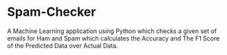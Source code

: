# Spam-Checker 

A Machine Learning application using Python which checks a given set
of emails for Ham and Spam which calculates the Accuracy and The F1
Score of the Predicted Data over Actual Data.

